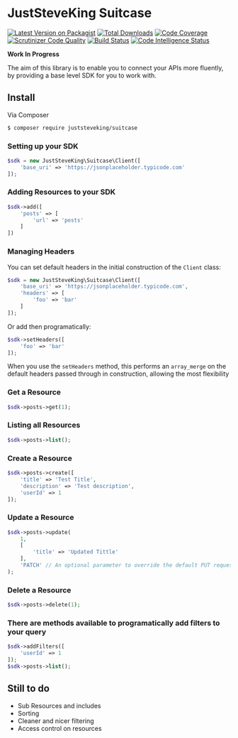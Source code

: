# JustSteveKing Suitcase

[![Latest Version on Packagist][ico-version]][link-packagist]
[![Total Downloads][ico-downloads]][link-downloads]
[![Code Coverage](https://scrutinizer-ci.com/g/JustSteveKing/Suitcase/badges/coverage.png?b=master)](https://scrutinizer-ci.com/g/JustSteveKing/Suitcase/?branch=master)
[![Scrutinizer Code Quality](https://scrutinizer-ci.com/g/JustSteveKing/Suitcase/badges/quality-score.png?b=master)](https://scrutinizer-ci.com/g/JustSteveKing/Suitcase/?branch=master)
[![Build Status](https://scrutinizer-ci.com/g/JustSteveKing/Suitcase/badges/build.png?b=master)](https://scrutinizer-ci.com/g/JustSteveKing/Suitcase/build-status/master)
[![Code Intelligence Status](https://scrutinizer-ci.com/g/JustSteveKing/Suitcase/badges/code-intelligence.svg?b=master)](https://scrutinizer-ci.com/code-intelligence)

**Work In Progress**

The aim of this library is to enable you to connect your APIs more fluently, by providing a base level SDK for you to work with.

## Install

Via Composer

```bash
$ composer require juststeveking/suitcase
```

### Setting up your SDK

```php
$sdk = new JustSteveKing\Suitcase\Client([
    'base_uri' => 'https://jsonplaceholder.typicode.com'
]);
```

### Adding Resources to your SDK

```php
$sdk->add([
    'posts' => [
        'url' => 'posts'
    ]
])
```

### Managing Headers

You can set default headers in the initial construction of the `Client` class:

```php
$sdk = new JustSteveKing\Suitcase\Client([
    'base_uri' => 'https://jsonplaceholder.typicode.com',
    'headers' => [
        'foo' => 'bar'
    ]
]);
```

Or add then programatically:

```php
$sdk->setHeaders([
    'foo' => 'bar'
]);
```

When you use the `setHeaders` method, this performs an `array_merge` on the default headers passed through in construction, allowing the most flexibility


### Get a Resource

```php
$sdk->posts->get(1);
```

### Listing all Resources

```php
$sdk->posts->list();
```

### Create a Resource

```php
$sdk->posts->create([
    'title' => 'Test Title',
    'description' => 'Test description',
    'userId' => 1
]);
```

### Update a Resource

```php
$sdk->posts->update(
    1,
    [
        'title' => 'Updated Tittle'
    ],
    'PATCH' // An optional parameter to override the default PUT request
);
```

### Delete a Resource

```php
$sdk->posts->delete(1);
```

### There are methods available to programatically add filters to your query

```php
$sdk->addFilters([
    'userId' => 1
]);
$sdk->posts->list();
```

## Still to do

- Sub Resources and includes
- Sorting
- Cleaner and nicer filtering
- Access control on resources



[ico-version]: https://img.shields.io/packagist/v/juststeveking/suitcase.svg?style=flat-square
[ico-downloads]: https://img.shields.io/packagist/dt/juststeveking/suitcase.svg?style=flat-square

[link-packagist]: https://packagist.org/packages/juststeveking/suitcase
[link-downloads]: https://packagist.org/packages/juststeveking/suitcase
[link-author]: https://github.com/JustSteveKing
